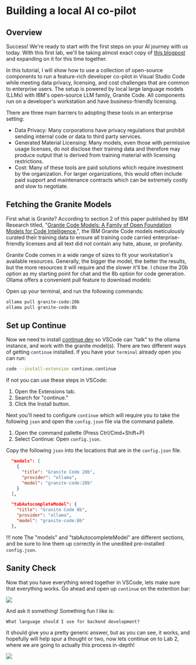 # Building a local AI co-pilot

## Overview

Success! We're ready to start with the first steps on your AI journey with us today.
With this first lab, we'll be taking almost exact copy of [this blogpost](https://developer.ibm.com/tutorials/awb-local-ai-copilot-ibm-granite-code-ollama-continue/)
and expanding on it for this time together.

In this tutorial, I will show how to use a collection of open-source components to run a feature-rich developer co-pilot in Visual Studio Code while meeting data privacy, licensing, and cost challenges that are common to enterprise users. The setup is powered by local large language models (LLMs) with IBM's open-source LLM family, Granite Code. All components run on a developer's workstation and have business-friendly licensing.

There are three main barriers to adopting these tools in an enterprise setting:

- Data Privacy: Many corporations have privacy regulations that prohibit sending internal code or data to third party services.
- Generated Material Licensing: Many models, even those with permissive usage licenses, do not disclose their training data and therefore may produce output that is derived from training material with licensing restrictions.
- Cost: Many of these tools are paid solutions which require investment by the organization. For larger organizations, this would often include paid support and maintenance contracts which can be extremely costly and slow to negotiate.

## Fetching the Granite Models

First what is Granite? According to section 2 of this paper published by IBM Research titled, "[Granite Code Models: A Family of Open Foundation Models for Code Intelligence][paper],", the IBM Granite Code models meticulously curated their training data to ensure all training code carried enterprise-friendly licenses and all text did not contain any hate, abuse, or profanity.

Granite Code comes in a wide range of sizes to fit your workstation's available resources. Generally, the bigger the model, the better the results, but the more resources it will require and the slower it'll be. I chose the 20b option as my starting point for chat and the 8b option for code generation. Ollama offers a convenient pull feature to download models:

Open up your terminal, and run the following commands:
```bash
ollama pull granite-code:20b
ollama pull granite-code:8b
```

## Set up Continue

Now we need to install [continue.dev](https://continue.dev) so VSCode can "talk" to the ollama instance, and work with the
granite model(s). There are two different ways of getting `continue` installed. If you have your `terminal` already open
you can run:

```bash
code --install-extension continue.continue
```

If not you can use these steps in VSCode:

1. Open the Extensions tab.
2. Search for "continue."
3. Click the Install button.

Next you'll need to configure `continue` which will require you to take the following `json` and open the `config.json`
file via the command pallete.

1. Open the command pallette (Press Ctrl/Cmd+Shift+P)
2. Select Continue: Open `config.json`.

Copy the following `json` into the locations that are in the `config.json` file.
```json
  "models": [
    {
      "title": "Granite Code 20b",
      "provider": "ollama",
      "model": "granite-code:20b"
    }
  ],

  "tabAutocompleteModel": {
    "title": "Granite Code 8b",
    "provider": "ollama",
    "model": "granite-code:8b"
  },
```

!!! note
    The "models" and "tabAutocompleteModel" are different sections, and be sure to line them up correctly
    in the unedited pre-installed `config.json`.

## Sanity Check

Now that you have everything wired together in VSCode, lets make sure that everything works. Go ahead and open
up `continue` on the extention bar:

![](https://cf-courses-data.s3.us.cloud-object-storage.appdomain.cloud/lKHl3FNCegebKYdHuXR-GA/continue-sidebar.png)

And ask it something! Something fun I like is:

```text
What language should I use for backend development?
```

It should give you a pretty generic answer, but as you can see, it works, and hopefully will help spur a thought
or two, now lets continue on to Lab 2, where we are going to actually this process in-depth!

[paper]: https://arxiv.org/pdf/2405.04324?utm_source=ibm_developer&utm_content=in_content_link&utm_id=tutorials_awb-local-ai-copilot-ibm-granite-code-ollama-continue

<img src="https://count.asgharlabs.io/count?p=/lab1_opensource_ai_page">

